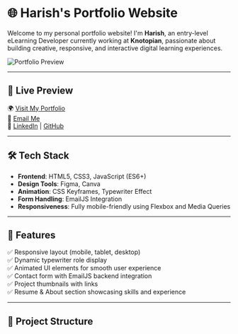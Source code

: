 # 🌐 Harish's Portfolio Website

Welcome to my personal portfolio website! I'm **Harish**, an entry-level eLearning Developer currently working at **Knotopian**, passionate about building creative, responsive, and interactive digital learning experiences.

![Portfolio Preview](https://via.placeholder.com/1000x400?text=Insert+Screenshot+of+Your+Portfolio+Here)

---

## 🔗 Live Preview

🌍 [Visit My Portfolio](https://your-portfolio-url.com)  
📧 [Email Me](mailto:krishnahari90255@gmail.com)  
🔗 [LinkedIn](https://linkedin.com/in/your-profile) | [GitHub](https://github.com/your-github)

---

## 🛠️ Tech Stack

- **Frontend**: HTML5, CSS3, JavaScript (ES6+)
- **Design Tools**: Figma, Canva
- **Animation**: CSS Keyframes, Typewriter Effect
- **Form Handling**: EmailJS Integration
- **Responsiveness**: Fully mobile-friendly using Flexbox and Media Queries

---

## 🚀 Features

✅ Responsive layout (mobile, tablet, desktop)  
✅ Dynamic typewriter role display  
✅ Animated UI elements for smooth user experience  
✅ Contact form with EmailJS backend integration  
✅ Project thumbnails with links  
✅ Resume & About section showcasing skills and experience

---

## 📁 Project Structure

